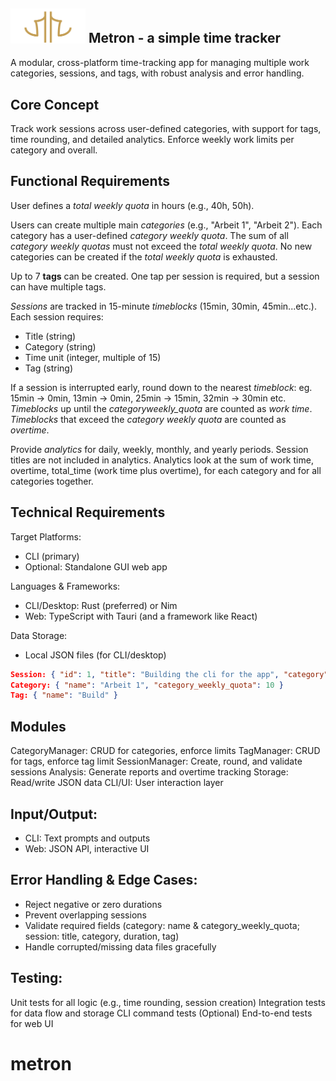 ## <img src="metron.svg" alt="Metron Logo" width="120"/> Metron - a simple time tracker

A modular, cross-platform time-tracking app for managing multiple work categories, sessions, and tags, with robust analysis and error handling.

## Core Concept

Track work sessions across user-defined categories, with support for tags, time rounding, and detailed analytics. Enforce weekly work limits per category and overall.

## Functional Requirements

User defines a _total weekly quota_ in hours (e.g., 40h, 50h).

Users can create multiple main _categories_ (e.g., "Arbeit 1", "Arbeit 2").
Each category has a user-defined _category weekly quota_.
The sum of all _category weekly quotas_ must not exceed the _total weekly quota_.
No new categories can be created if the _total weekly quota_ is exhausted.

Up to 7 **tags** can be created.
One tap per session is required, but a session can have multiple tags.

_Sessions_ are tracked in 15-minute _timeblocks_ (15min, 30min, 45min...etc.).
Each session requires:

- Title (string)
- Category (string)
- Time unit (integer, multiple of 15)
- Tag (string)

If a session is interrupted early, round down to the nearest _timeblock_:
eg. 15min → 0min, 13min → 0min, 25min → 15min, 32min → 30min etc.
_Timeblocks_ up until the _category*weekly_quota*_ are counted as _work time_. _Timeblocks_ that exceed the _category weekly quota_ are counted as _overtime_.

Provide _analytics_ for daily, weekly, monthly, and yearly periods.
Session titles are not included in analytics.
Analytics look at the sum of work time, overtime, total_time (work time plus overtime), for each category and for all categories together.

## Technical Requirements

Target Platforms:

- CLI (primary)
- Optional: Standalone GUI web app

Languages & Frameworks:

- CLI/Desktop: Rust (preferred) or Nim
- Web: TypeScript with Tauri (and a framework like React)

Data Storage:

- Local JSON files (for CLI/desktop)

```json
Session: { "id": 1, "title": "Building the cli for the app", "category": "Arbeit 1", "tag": "Build", "start": "2025-08-08T09:00", "end": "2025-08-08T09:45", "duration": 45 }
Category: { "name": "Arbeit 1", "category_weekly_quota": 10 }
Tag: { "name": "Build" }
```

## Modules

CategoryManager: CRUD for categories, enforce limits
TagManager: CRUD for tags, enforce tag limit
SessionManager: Create, round, and validate sessions
Analysis: Generate reports and overtime tracking
Storage: Read/write JSON data
CLI/UI: User interaction layer

## Input/Output:

- CLI: Text prompts and outputs
- Web: JSON API, interactive UI

## Error Handling & Edge Cases:

- Reject negative or zero durations
- Prevent overlapping sessions
- Validate required fields (category: name & category_weekly_quota; session: title, category, duration, tag)
- Handle corrupted/missing data files gracefully

## Testing:

Unit tests for all logic (e.g., time rounding, session creation)
Integration tests for data flow and storage
CLI command tests
(Optional) End-to-end tests for web UI

# metron
